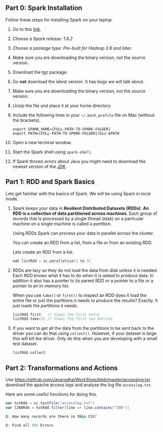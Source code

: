 ## Part 0: Spark Installation

Follow these steps for installing Spark on your laptop.

1. Go to this [link](http://spark.apache.org/downloads.html). 

2. *Choose a Spark release: 1.6.2*

3. *Choose a package type: Pre-built for Hadoop 2.6 and later*. 

4. Make sure you are downloading the binary version, not the source
   version.

5. Download the tgz package.

6. Do **not** download the latest version. It has bugs we will talk about.

7. Make sure you are downloading the binary version, not the source
   version.

8. Unzip the file and place it at your home directory

9. Include the following lines in your `~/.bash_profile` file on Mac
   (without the brackets).

   ```
   export SPARK_HOME=[FULL-PATH-TO-SPARK-FOLDER]
   export PATH=[FULL-PATH-TO-SPARK-FOLDER]/bin:$PATH
   ```

10. Open a new terminal window.

11. Start the Spark shell using `spark-shell`.

12. If Spark throws errors about Java you might need to download the
    newest version of the
    [JDK](http://www.oracle.com/technetwork/java/javase/downloads/jdk8-downloads-2133151.html).
 
    
## Part 1: RDD and Spark Basics

Lets get familiar with the basics of Spark. We will be using Spark in
local mode. 

1. Spark keeps your data in **Resilient Distributed Datasets (RDDs)**.
   **An RDD is a collection of data partitioned across machines**.
   Each group of records that is processed by a single thread (*task*) on a
   particular machine on a single machine is called a *partition*.

   Using RDDs Spark can process your data in parallel across
   the cluster. 
   
   You can create an RDD from a list, from a file or from an existing
   RDD.
   
   Lets create an RDD from a list.
   
   ```scala
   val listRdd = sc.parallelize(1 to 3)
   ```

3. RDDs are lazy so they do not load the data from disk unless it is
   needed. Each RDD knows what it has to do when it is asked to
   produce data. In addition it also has a pointer to its parent RDD
   or a pointer to a file or a pointer to an in-memory list.

   When you use `take()` or `first()` to inspect an RDD does it load
   the entire file or just the partitions it needs to produce the
   results? Exactly. It just loads the partitions it needs.
 
   ```scala
   listRdd.first   // Views the first entry
   listRdd.take(2) // Views the first two entries
   ```
    
4. If you want to get all the data from the partitions to be sent back
   to the driver you can do that using `collect()`. However, if your
   dataset is large this will kill the driver. Only do this when you
   are developing with a small test dataset.
   
   ```scala
   listRdd.collect
   ```

## Part 2: Transformations and Actions

Use
<https://github.com/Jayaradha/WorkShop/blob/master/accesslog.txt>
download the apache access logs and analyse the log file
`accesslog.txt`.

Here are some useful functions for doing this.

```scala
var txtRdd = sc.textFile("accesslog.txt")
var l200Rdd = txtRdd.filter(line => line.contains("200"))

Q: How many records are there in this CSV?

Q: Find all 404 Errors 

